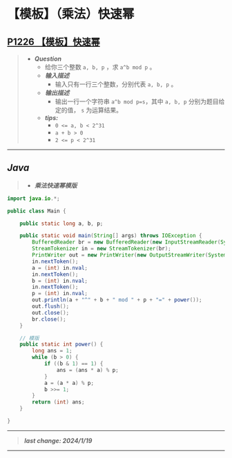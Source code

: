 # 【模板】（乘法）快速幂

## [P1226 【模板】快速幂](https://www.luogu.com.cn/problem/P1226)

> - ***Question***
>   - 给你三个整数 `a, b, p` ，求 `a^b mod p` 。
>   - ***输入描述***
>     - 输入只有一行三个整数，分别代表 `a, b, p` 。
>   - ***输出描述***
>     - 输出一行一个字符串 `a^b mod p=s`，其中 `a, b, p` 分别为题目给定的值， `s` 为运算结果。
>   - ***tips:***
>     - `0 <= a, b < 2^31`
>     - `a + b > 0`
>     - `2 <= p < 2^31`

---

## *Java*

> - ***乘法快速幂模版***

```java
import java.io.*;

public class Main {

    public static long a, b, p;

    public static void main(String[] args) throws IOException {
        BufferedReader br = new BufferedReader(new InputStreamReader(System.in));
        StreamTokenizer in = new StreamTokenizer(br);
        PrintWriter out = new PrintWriter(new OutputStreamWriter(System.out));
        in.nextToken();
        a = (int) in.nval;
        in.nextToken();
        b = (int) in.nval;
        in.nextToken();
        p = (int) in.nval;
        out.println(a + "^" + b + " mod " + p + "=" + power());
        out.flush();
        out.close();
        br.close();
    }

    // 模版
    public static int power() {
        long ans = 1;
        while (b > 0) {
            if ((b & 1) == 1) {
                ans = (ans * a) % p;
            }
            a = (a * a) % p;
            b >>= 1;
        }
        return (int) ans;
    }

}
```

---

> ***last change: 2024/1/19***

---
